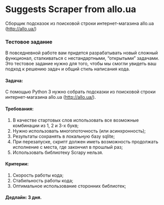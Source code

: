 # Suggests Scraper from allo.ua
Сборщик подсказок из поисковой строки интернет-магазина allo.ua (http://allo.ua/)

### Тестовое задание

В повседневной работе вам придется разрабатывать новый сложный функционал, сталкиваться с нестандартными, “открытыми” задачами.
Это тестовое задание нужно для того, чтобы мы смогли увидеть ваш подход к решению задач и общий стиль написания кода.

#### Задача:
С помощью Python 3 нужно собрать подсказки из поисковой строки интернет-магазина allo.ua (http://allo.ua/).

#### Требования:
1. В качестве стартовых слов использовать все возможные комбинации из 1, 2 и 3-х букв;
2. Нужно использовать многопоточность (или асинхронность);
3. Результаты сохранять в локальную базу sqlite;
4. При перезапуске, скрипт должен иметь возможность продолжать исполнение с места, где закончил в прошлый раз;
5. Использовать библиотеку Scrapy нельзя.

#### Критерии:
1. Скорость работы кода;
2. Стабильность работы кода;
3. Оптимальное использование сторонних библиотек;

#### Дедлайн: 3 дня.
